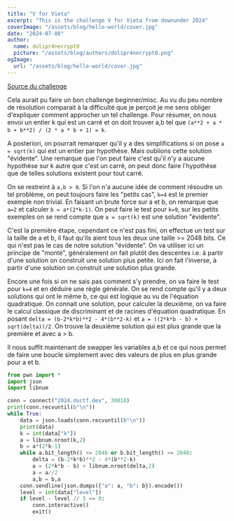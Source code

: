 ```yaml
---
title: "V for Vieta"
excerpt: "This is the challenge V for Vieta from downunder 2024"
coverImage: "/assets/blog/hello-world/cover.jpg"
date: "2024-07-08"
author:
  name: dolipr4necrypt0
  picture: "/assets/blog/authors/dolipr4necrypt0.png"
ogImage:
  url: "/assets/blog/hello-world/cover.jpg"
---
```


[Source du challenge](https://github.com/DownUnderCTF/Challenges_2024_Public/tree/main/crypto/v-for-vieta/src)

Cela aurait pu faire un bon challenge beginner/misc. Au vu du peu nombre de résolution comparait à la difficulté que je perçoit je me sens obliger d'expliquer comment approcher un tel challenge. Pour résumer, on nous envoi un entier k qui est un carré et on doit trouver a,b tel que ```(a**2 + a * b + b**2) / (2 * a * b + 1) = k```.

A posteriori, on pourrait remarquer qu'il y a des simplifications si on pose ```a = sqrt(k)``` qui est un entier par hypothèse. Mais oublions cette solution "évidente". Une remarque que l'on peut faire c'est qu'il n'y a aucune hypothèse sur k autre que c'est un carré, on peut donc faire l'hypothèse que de telles solutions existent pour tout carré. 

On se restreint à ```a,b > 0```. Si l'on n'a aucune idée de comment résoudre un tel problème, on peut toujours faire les "petits cas", ```k=4``` est le premier exemple non trivial. En faisant un brute force sur a et b, on remarque que ```a=2``` et calculer ```b = a*(2*k-1)```. On peut faire le test pour ```k=9```, sur les petits exemples on se rend compte que ```a = sqrt(k)``` est une solution "évidente".

C'est la première étape, cependant ce n'est pas fini, on effectue un test sur la taille de a et b, il faut qu'ils aient tous les deux une taille >= 2048 bits. Ce qui n'est pas le cas de notre solution "évidente". On va utiliser ici un principe de "monté", généralement on fait plutôt des descentes i.e. à partir d'une solution on construit une solution plus petite. Ici on fait l'inverse, à partir d'une solution on construit une solution plus grande.

Encore une fois si on ne sais pas comment s'y prendre, on va faire le test pour ```k=4``` et en déduire une règle générale. On se rend compte qu'il y a deux solutions qui ont le même b, ce qui est logique au vu de l'équation quadratique. On connait une solution, pour calculer la deuxième, on va faire le calcul classique de discriminant et de racines d'équation quadratique. En posant ```delta = (b-2*k*b)**2 - 4*(b**2-k)``` et ```a = ((2*k*b - b) + sqrt(delta))/2```. On trouve la deuxième solution qui est plus grande que la première et avec a > b.

Il nous suffit maintenant de swapper les variables a,b et ce qui nous permet de faire une boucle simplement avec des valeurs de plus en plus grande pour a et b.

```python
from pwn import *
import json
import libnum

conn = connect("2024.ductf.dev", 30018)
print(conn.recvuntil(b"\n"))
while True:
    data = json.loads(conn.recvuntil(b"\n"))
    print(data)
    k = int(data["k"])
    a = libnum.nroot(k,2)
    b = a*(2*k-1)
    while a.bit_length() <= 2048 or b.bit_length() <= 2048:
        delta = (b-2*k*b)**2 - 4*(b**2-k)
        a = (2*k*b - b) + libnum.nroot(delta,2)
        a = a//2
        a,b = b,a
    conn.sendline(json.dumps({"a": a, "b": b}).encode())
    level = int(data["level"])
    if level - level // 5 <= 8:
        conn.interactive()
        exit()
```
